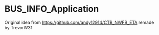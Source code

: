 # BUS_INFO_Application

Original idea from https://github.com/andy12914/CTB_NWFB_ETA
remade by TrevorW31
